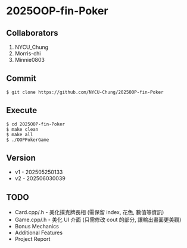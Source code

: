 # 2025OOP-fin-Poker

## Collaborators
1. NYCU_Chung
2. Morris-chi
3. Minnie0803

## Commit
```
$ git clone https://github.com/NYCU-Chung/2025OOP-fin-Poker
```

## Execute
```
$ cd 2025OOP-fin-Poker
$ make clean
$ make all
$ ./OOPPokerGame
```

## Version
- v1 - 202505250133
- v2 - 202506030039

## TODO
- Card.cpp/.h - 美化撲克牌長相 (需保留 index, 花色, 數值等資訊)
- Game.cpp/.h - 美化 UI 介面 (只需修改 cout 的部分, 讓輸出畫面更美觀)
- Bonus Mechanics
- Additional Features
- Project Report

